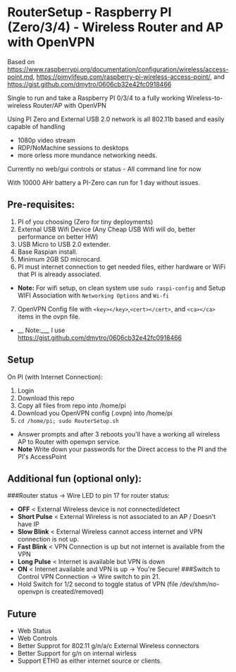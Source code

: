 # RouterSetup - Raspberry PI (Zero/3/4) - Wireless Router and AP with OpenVPN

Based on https://www.raspberrypi.org/documentation/configuration/wireless/access-point.md, 
         https://pimylifeup.com/raspberry-pi-wireless-access-point/,
     and https://gist.github.com/dmytro/0606cb32e42fc0918466
     
     
Single to run and take a Raspberry PI 0/3/4 to a fully working Wireless-to-wireless Router/AP with OpenVPN

Using PI Zero and External USB 2.0 network is all 802.11b based and easily capable of handling
 - 1080p video stream
 - RDP/NoMachine sessions to desktops
 - more orless more mundance networking needs.
 
Currently no web/gui controls or status - All command line for now

With 10000 AHr battery a PI-Zero can run for 1 day without issues.

## Pre-requisites:
1. PI of you choosing (Zero for tiny deployments)
2. External USB Wifi Device (Any Cheap USB Wifi will do, better performance on better HW)
3. USB Micro to USB 2.0 extender.
4. Base Raspian install.
5. Minimum 2GB SD microcard.
6. PI must internet connection to get needed files, either hardware or WiFi that PI is already associated.
- __Note:__ For wifi setup, on clean system use ```sudo raspi-config``` and Setup WIFI Association with ```Networking Options``` and ```Wi-fi```
7. OpenVPN Config file with ```<key></key>```,```<cert></cert>```, and ```<ca></ca>``` items in the ovpn file.
- __ Note:___ I use https://gist.github.com/dmytro/0606cb32e42fc0918466

## Setup
On PI (with Internet Connection):
1. Login
2. Download this repo
3. Copy all files from repo into /home/pi
4. Download you OpenVPN config (.ovpn) into /home/pi
5. ```cd /home/pi; sudo RouterSetup.sh```  
- Answer prompts and after 3 reboots you'll have a working all wireless AP to Router with openvpn service.
- __Note__ Write down your passwords for the Direct access to the PI and the PI's AccessPoint

## Additional fun (optional only):
###Router status -> Wire LED to pin 17 for router status:
- **OFF**         < External Wireless device is not connected/detect
- **Short Pulse** < External Wireless is not associated to an AP / Doesn't have IP
- **Slow Blink**  < External Wireless cannot access internet and VPN connection is not up.
- **Fast Blink**  < VPN Connection is up but not internet is available from the VPN
- **Long Pulse**  < Internet is available but VPN is down
- **ON**         < Internet available and VPN is up -> You're Secure!
###Switch to Control VPN Connection -> Wire switch to pin 21.
- Hold Switch for 1/2 second to toggle status of VPN (file /dev/shm/no-openvpn is created/removed)

## Future
- Web Status
- Web Controls
- Better Supprot for 802.11 g/n/a/c External Wireless connectors
- Better Support for g/n on internal wirless
- Support ETH0 as either internet source or clients.

